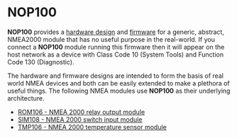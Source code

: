 # NOP100

**NOP100** provides a
[hardware design](./hardware/README.md)
and
[firmware](./firmware/README.md)
for a generic, abstract, NMEA2000 module that has no useful
purpose in the real-world.
If you connect a **NOP100** module running this firmware then it will
appear on the host network as a device with Class Code 10 (System
Tools) and Function Code 130 (Diagnostic).

The hardware and firmware designs are intended to form the basis of
real world NMEA devices and both can be easily extended to make a
plethora of useful things.
The following NMEA modules use **NOP100** as their underlying
architecture.

* [ROM106 - NMEA 2000 relay output module](https://www.github.com/preeve9534/ROM106)
* [SIM108 - NMEA 2000 switch input module](https://www.github.com/preeve9534/SIM108)
* [TMP106 - NMEA 2000 temperature sensor module](https://www.github.com/preeve9534/TMP106)

